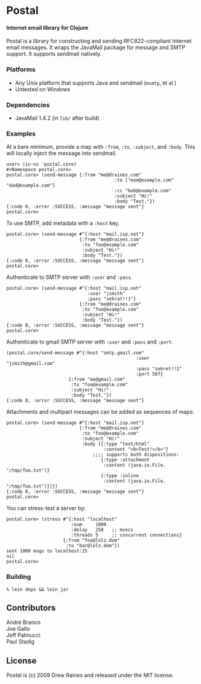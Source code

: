 Postal
=======

#### Internet email library for Clojure

Postal is a library for constructing and sending RFC822-compliant
Internet email messages.  It wraps the JavaMail package for message
and SMTP support.  It supports sendmail natively.

### Platforms

* Any Unix platform that supports Java and sendmail (`msmtp`, et al.)
* Untested on Windows

### Dependencies

* JavaMail 1.4.2 (in `lib/` after build)

### Examples

At a bare minimum, provide a map with `:from`, `:to`, `:subject`, and `:body`.
This will locally inject the message into sendmail.

    user> (in-ns 'postal.core)
    #<Namespace postal.core>
    postal.core> (send-message {:from "me@draines.com"
                                            :to ["mom@example.com" "dad@example.com"]
                                            :cc "bob@example.com"
                                            :subject "Hi!"
                                            :body "Test."})
    {:code 0, :error :SUCCESS, :message "message sent"}
    postal.core> 

To use SMTP, add metadata with a `:host` key.

    postal.core> (send-message #^{:host "mail.isp.net"}
                               {:from "me@draines.com"
                                :to "foo@example.com"
                                :subject "Hi!"
                                :body "Test."})
    {:code 0, :error :SUCCESS, :message "message sent"}
    postal.core> 

Authenticate to SMTP server with `:user` and `:pass`.

    postal.core> (send-message #^{:host "mail.isp.net"
                                  :user "jsmith"
                                  :pass "sekrat!!1"}
                               {:from "me@draines.com"
                                :to "foo@example.com"
                                :subject "Hi!"
                                :body "Test."})
    {:code 0, :error :SUCCESS, :message "message sent"}
    postal.core> 

Authenticate to gmail SMTP server with `:user` and `:pass` and `:port`.

    (postal.core/send-message #^{:host "smtp.gmail.com"
                                                    :user "jsmith@gmail.com"
                                                    :pass "sekret!!1"
                                                    :port 587}
                           {:from "me@gmail.com"
                            :to "foo@example.com"
                            :subject "Hi!"
                            :body "Test."})
    {:code 0, :error :SUCCESS, :message "message sent"}

Attachments and multipart messages can be added as sequences of maps:

    postal.core> (send-message #^{:host "mail.isp.net"}
                               {:from "me@draines.com"
                                :to "foo@example.com"
                                :subject "Hi!"
                                :body [{:type "text/html"
                                        :content "<b>Test!</b>"}
                                    ;;;; supports both dispositions:
                                       {:type :attachment
                                        :content (java.io.File. "/tmp/foo.txt")}
                                       {:type :inline
                                        :content (java.io.File. "/tmp/foo.txt")}]})
    {:code 0, :error :SUCCESS, :message "message sent"}
    postal.core>

You can stress-test a server by:

    postal.core> (stress #^{:host "localhost"
                            :num     1000
                            :delay   250   ;; msecs
                            :threads 5     ;; concurrent connections}
                         {:from "foo@lolz.dom"
                          :to "bar@lolz.dom"})
    sent 1000 msgs to localhost:25
    nil
    postal.core>


### Building

    % lein deps && lein jar


## Contributors

André Branco    
Joe Gallo    
Jeff Palmucci    
Paul Stadig    

## License

Postal is (c) 2009 Drew Raines and released under the MIT license.
